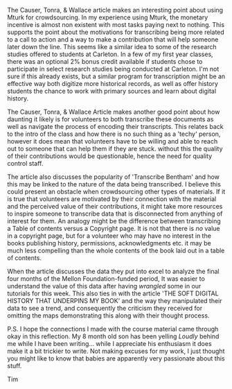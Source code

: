 
The Causer, Tonra, & Wallace article makes an interesting point about using Mturk for crowdsourcing. In my experience using Mturk, the monetary incentive is almost non existent with most tasks paying next to nothing. This supports the point about the motivations for transcribing being more related to a call to action and a way to make a contribution that will help someone later down the line. This seems like a similar idea to some of the research studies offered to students at Carleton. In a few of my first year classes, there was an optional 2% bonus credit available if students chose to participate in select research studies being conducted at Carleton. I'm not sure if this already exists, but a similar program for transcription might be an effective way both digitize more historical records, as well as offer history students the chance to work with primary sources and learn about digital history.


The Causer, Tonra, & Wallace Article makes another good point about how daunting it likely is for volunteers to both transcribe these documents as well as navigate the process of encoding their transcripts. This relates back to the intro of the class and how there is no such thing as a 'techy' person, however it does mean that volunteers have to be willing and able to reach out to someone that can help them if they are stuck. without this the quality of their contributions would be questionable, hence the need for quality control staff.

The article also discusses the popularity of 'Transcribe Bentham' and how this may be linked to the nature of the data being transcribed. I believe this could present an obstacle when crowdsourcing other types of materials. If it is true that volunteers are motivated by their connection with the material and the perceived value of their contributions, it might take more resources to inspire someone to transcribe data that is disconnected from anything of interest for them. An analogy might be the difference between transcribing a Table of contents versus a Copyright page. It is not that there is *no* value in a copyright page, but for a volunteer who may have no interest in the books publishing history, permissions, acknowledgments etc. it may be much less compelling than the whole contents of the book laid out in a table of contents.

When the article discusses the data they put into excel to analyze the final four months of the Mellon Foundation-funded period, It was easier to understand the value of this data after having *wrangled* some in our tutorials for this week. This also ties in with the article 'THE SOFT DIGITAL HISTORY THAT UNDERPINS MY BOOK' and the way they manipulated their data to see a trend, and consequently the criticism they received for omitting the maps demonstrating this along with their thought process.


P.S. I hope the connections I made with the course material came through okay in this reflection. My 8 month old son has been yelling *Loudly* behind me while I have been writing... while I appreciate his enthusiasm it does make it a bit trickier to write. Not making excuses for my work, I just thought you might like to know that babies are apparently very passionate about this stuff.

Tim
